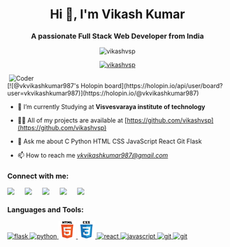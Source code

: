<body>
<h1 align="center">Hi 👋, I'm Vikash Kumar</h1>
<h3 align="center">A passionate Full Stack Web Developer from India</h3>

<p align="center"> <img src="https://komarev.com/ghpvc/?username=vikashvsp&label=Profile%20views&color=0e75b6&style=flat" alt="vikashvsp" /> </p>

<p align="center"> <a href="https://github.com/ryo-ma/github-profile-trophy"><img src="https://github-profile-trophy.vercel.app/?username=vikashvsp&theme=darkhub" alt="vikashvsp" /></a> </p>
<img align="right" alt="Coder" width="500" src="https://camo.githubusercontent.com/9afefcbff89a66b497e623146404d0e0d51fd46d9cd4039f8580a339a2ad9cbc/68747470733a2f2f6d69726f2e6d656469756d2e636f6d2f6d61782f323830302f312a4255376630324c655165454c7a747178613865436d772e676966">
[![@vkvikashkumar987's Holopin board](https://holopin.io/api/user/board?user=vkvikashkumar987)](https://holopin.io/@vkvikashkumar987)

- 🌱 I’m currently Studying at **Visvesvaraya institute of technology**

- 👨‍💻 All of my projects are available at [https://github.com/vikashvsp](https://github.com/vikashvsp)

- 💬 Ask me about C Python HTML CSS JavaScript React Git Flask

- 📫 How to reach me *vkvikashkumar987@gmail.com*

<h3 align="left">Connect with me:</h3>
<p align="left">
    <a href="https://www.linkedin.com/in/vikash-kumar85/"><img align="left"vikash-kumar-linkedin" width="40px" src="https://cdn.jsdelivr.net/npm/simple-icons@v3/icons/linkedin.svg" /></a>
    <a href="https://twitter.com/_brownboy_85"><img align="left"vikash-kumar-twitter" width="40px" src="https://cdn.jsdelivr.net/npm/simple-icons@v3/icons/twitter.svg" /></a>
    <a href="https://www.hackerrank.com/vkvikashkumar987"><img align="left"vikash-kumar-hacker-rank" width="40px" src="https://cdn.jsdelivr.net/npm/simple-icons@v3/icons/hackerrank.svg" /></a>
    <a href="https://www.freecodecamp.org/vikashvsp"><img align="left"vikash-kumar-freecodecamp" width="40px" src="https://cdn.jsdelivr.net/npm/simple-icons@v3/icons/freecodecamp.svg" /></a>
    <a href="https://www.udemy.com/user/vikash-kumar-2455/"><img align="left"vikash-kumar-udemy" width="40px" src="https://cdn.jsdelivr.net/npm/simple-icons@v3/icons/udemy.svg" /></a>
</p>
<br>
<h3 align="left">Languages and Tools:</h3>
<p align="left"><a href="https://flask.palletsprojects.com/en/2.1.x/" target="_blank"> <img src="https://www.vectorlogo.zone/logos/pocoo_flask/pocoo_flask-icon.svg" alt="flask" width="40" height="40"/> </a> 
    <a href="https://www.python.org/" target="_blank"> <img src="https://www.vectorlogo.zone/logos/python/python-icon.svg" alt="python" width="40" height="40"/> </a> 
    <a href="https://www.w3.org/html/" target="_blank"> <img src="https://raw.githubusercontent.com/devicons/devicon/master/icons/html5/html5-original-wordmark.svg" alt="html5" width="40" height="40"/> </a> 
<a href="https://www.w3schools.com/css/" target="_blank"> <img src="https://raw.githubusercontent.com/devicons/devicon/master/icons/css3/css3-original-wordmark.svg" alt="css3" width="40" height="40"/> </a>
<a href="https://reactjs.org/" target="_blank"> <img src="https://www.vectorlogo.zone/logos/reactjs/reactjs-icon.svg" alt="react" width="40" height="40"/> </a> 
<a href="https://www.w3schools.com/js/" target="_blank"> <img src="https://www.vectorlogo.zone/logos/javascript/javascript-icon.svg" alt="javascript" width="40" height="40"/> </a> 
<a href="https://git-scm.com/" target="_blank"> <img src="https://www.vectorlogo.zone/logos/git-scm/git-scm-icon.svg" alt="git" width="40" height="40"/> </a> 
<a href="https://aws.amazon.com/" target="_blank"> <img src="https://www.vectorlogo.zone/logos/amazon_aws/amazon_aws-icon.svg" alt="git" width="40" height="40"/> </a> 
   
<br>
</body>
